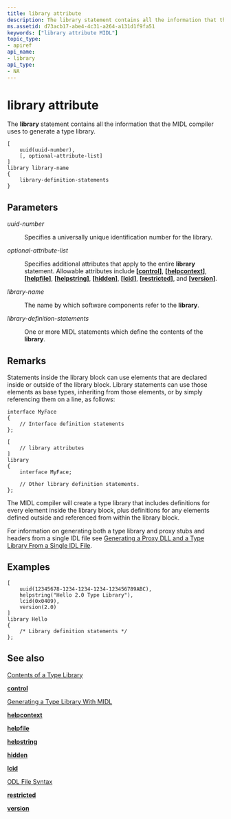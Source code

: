 ```yaml
---
title: library attribute
description: The library statement contains all the information that the MIDL compiler uses to generate a type library.
ms.assetid: d73acb17-abe4-4c31-a264-a131d1f9fa51
keywords: ["library attribute MIDL"]
topic_type:
- apiref
api_name:
- library
api_type:
- NA
---
```


# library attribute

The **library** statement contains all the information that the MIDL compiler uses to generate a type library.

``` syntax
[
    uuid(uuid-number), 
    [, optional-attribute-list]
] 
library library-name
{ 
    library-definition-statements
}
```

## Parameters

<dl> <dt>

*uuid-number* 
</dt> <dd>

Specifies a universally unique identification number for the library.

</dd> <dt>

*optional-attribute-list* 
</dt> <dd>

Specifies additional attributes that apply to the entire **library** statement. Allowable attributes include **\[**[**control**](control.md)**\]**, **\[**[**helpcontext**](helpcontext.md)**\]**, **\[**[**helpfile**](helpfile.md)**\]**, **\[**[**helpstring**](helpstring.md)**\]**, **\[**[**hidden**](hidden.md)**\]**, **\[**[**lcid**](lcid.md)**\]**, **\[**[**restricted**](restricted.md)**\]**, and **\[**[**version**](version.md)**\]**.

</dd> <dt>

*library-name* 
</dt> <dd>

The name by which software components refer to the **library**.

</dd> <dt>

*library-definition-statements* 
</dt> <dd>

One or more MIDL statements which define the contents of the **library**.

</dd> </dl>

## Remarks

Statements inside the library block can use elements that are declared inside or outside of the library block. Library statements can use those elements as base types, inheriting from those elements, or by simply referencing them on a line, as follows:

``` syntax
interface MyFace 
{
    // Interface definition statements
};

[
    // library attributes
] 
library
{
    interface MyFace;

    // Other library definition statements.
};
```

The MIDL compiler will create a type library that includes definitions for every element inside the library block, plus definitions for any elements defined outside and referenced from within the library block.

For information on generating both a type library and proxy stubs and headers from a single IDL file see [Generating a Proxy DLL and a Type Library From a Single IDL File](generating-a-proxy-dll-and-a-type-library-from-a-single-idl-file-2.md).

## Examples

``` syntax
[
    uuid(12345678-1234-1234-1234-123456789ABC), 
    helpstring("Hello 2.0 Type Library"), 
    lcid(0x0409), 
    version(2.0)
] 
library Hello 
{
    /* Library definition statements */
};
```

## See also

<dl> <dt>

[Contents of a Type Library](76b062d4-1a08-47f5-b4d4-064237cb1372)
</dt> <dt>

[**control**](control.md)
</dt> <dt>

[Generating a Type Library With MIDL](generating-a-type-library-with-midl-2.md)
</dt> <dt>

[**helpcontext**](helpcontext.md)
</dt> <dt>

[**helpfile**](helpfile.md)
</dt> <dt>

[**helpstring**](helpstring.md)
</dt> <dt>

[**hidden**](hidden.md)
</dt> <dt>

[**lcid**](lcid.md)
</dt> <dt>

[ODL File Syntax](df7aa86f-1453-4409-939e-788d469d611e)
</dt> <dt>

[**restricted**](restricted.md)
</dt> <dt>

[**version**](version.md)
</dt> </dl>

 

 




